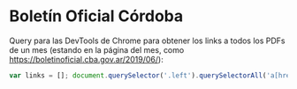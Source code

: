 # Boletín Oficial Córdoba

Query para las DevTools de Chrome para obtener los links a todos los PDFs de un mes (estando en la página del mes, como https://boletinoficial.cba.gov.ar/2019/06/):

```js
var links = []; document.querySelector('.left').querySelectorAll('a[href]').forEach(link => links.push(link.href)); copy(links)
```
